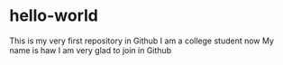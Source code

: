 # hello-world
This is my very first repository in Github
I am a college student now
My name is haw
I am very glad to join in Github

